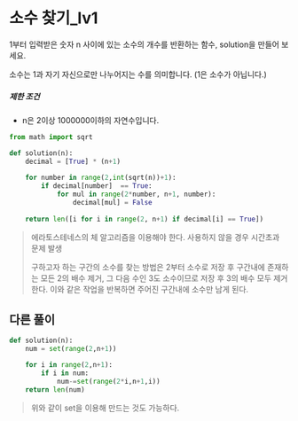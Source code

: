 # 소수 찾기_lv1

1부터 입력받은 숫자 n 사이에 있는 소수의 개수를 반환하는 함수, solution을 만들어 보세요.

소수는 1과 자기 자신으로만 나누어지는 수를 의미합니다.
(1은 소수가 아닙니다.)

##### 제한 조건

- n은 2이상 1000000이하의 자연수입니다.

```python
from math import sqrt

def solution(n):
    decimal = [True] * (n+1)
    
    for number in range(2,int(sqrt(n))+1):
        if decimal[number]  == True:
            for mul in range(2*number, n+1, number):
                decimal[mul] = False
                
    return len([i for i in range(2, n+1) if decimal[i] == True])
```

> 에라토스테네스의 체 알고리즘을 이용해야 한다.  사용하지 않을 경우 시간초과 문제 발생
>
> 구하고자 하는 구간의 소수를 찾는 방법은 2부터 소수로 저장 후 구간내에 존재하는 모든 2의 배수 제거, 그 다음 수인 3도 소수이므로 저장 후 3의 배수 모두 제거한다. 이와 같은 작업을 반복하면 주어진 구간내에 소수만 남게 된다.

## 다른 풀이

```python
def solution(n):
    num = set(range(2,n+1))

    for i in range(2,n+1):
        if i in num:
            num-=set(range(2*i,n+1,i))
    return len(num)
```

> 위와 같이 set을 이용해 만드는 것도 가능하다.